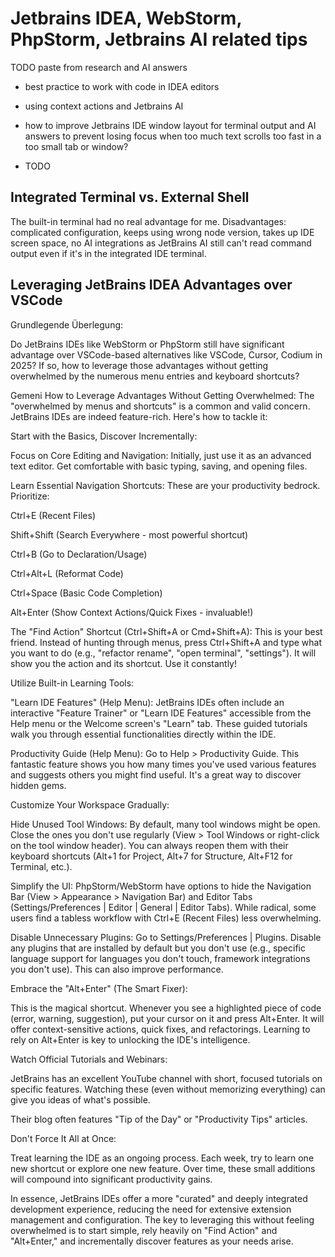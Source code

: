 # Jetbrains IDEA, WebStorm, PhpStorm, Jetbrains AI related tips

TODO paste from research and AI answers

- best practice to work with code in IDEA editors
- using context actions and Jetbrains AI
- how to improve Jetbrains IDE window layout for terminal output and AI answers to prevent losing focus when too much text scrolls too fast in a too small tab or window?

- TODO

## Integrated Terminal vs. External Shell

The built-in terminal had no real advantage for me. Disadvantages: complicated configuration, keeps using wrong node version, takes up IDE screen space, no AI integrations as JetBrains AI still can't read command output even if it's in the integrated IDE terminal.

## Leveraging JetBrains IDEA Advantages over VSCode

Grundlegende Überlegung:

Do JetBrains IDEs like WebStorm or PhpStorm still have significant advantage over VSCode-based alternatives like VSCode, Cursor, Codium in 2025? If so, how to leverage those advantages without getting overwhelmed by the numerous menu entries and keyboard shortcuts?

Gemeni
How to Leverage Advantages Without Getting Overwhelmed:
The "overwhelmed by menus and shortcuts" is a common and valid concern. JetBrains IDEs are indeed feature-rich. Here's how to tackle it:

Start with the Basics, Discover Incrementally:

Focus on Core Editing and Navigation: Initially, just use it as an advanced text editor. Get comfortable with basic typing, saving, and opening files.

Learn Essential Navigation Shortcuts: These are your productivity bedrock. Prioritize:

Ctrl+E (Recent Files)

Shift+Shift (Search Everywhere - most powerful shortcut)

Ctrl+B (Go to Declaration/Usage)

Ctrl+Alt+L (Reformat Code)

Ctrl+Space (Basic Code Completion)

Alt+Enter (Show Context Actions/Quick Fixes - invaluable!)

The "Find Action" Shortcut (Ctrl+Shift+A or Cmd+Shift+A): This is your best friend. Instead of hunting through menus, press Ctrl+Shift+A and type what you want to do (e.g., "refactor rename", "open terminal", "settings"). It will show you the action and its shortcut. Use it constantly!

Utilize Built-in Learning Tools:

"Learn IDE Features" (Help Menu): JetBrains IDEs often include an interactive "Feature Trainer" or "Learn IDE Features" accessible from the Help menu or the Welcome screen's "Learn" tab. These guided tutorials walk you through essential functionalities directly within the IDE.

Productivity Guide (Help Menu): Go to Help > Productivity Guide. This fantastic feature shows you how many times you've used various features and suggests others you might find useful. It's a great way to discover hidden gems.

Customize Your Workspace Gradually:

Hide Unused Tool Windows: By default, many tool windows might be open. Close the ones you don't use regularly (View > Tool Windows or right-click on the tool window header). You can always reopen them with their keyboard shortcuts (Alt+1 for Project, Alt+7 for Structure, Alt+F12 for Terminal, etc.).

Simplify the UI: PhpStorm/WebStorm have options to hide the Navigation Bar (View > Appearance > Navigation Bar) and Editor Tabs (Settings/Preferences | Editor | General | Editor Tabs). While radical, some users find a tabless workflow with Ctrl+E (Recent Files) less overwhelming.

Disable Unnecessary Plugins: Go to Settings/Preferences | Plugins. Disable any plugins that are installed by default but you don't use (e.g., specific language support for languages you don't touch, framework integrations you don't use). This can also improve performance.

Embrace the "Alt+Enter" (The Smart Fixer):

This is the magical shortcut. Whenever you see a highlighted piece of code (error, warning, suggestion), put your cursor on it and press Alt+Enter. It will offer context-sensitive actions, quick fixes, and refactorings. Learning to rely on Alt+Enter is key to unlocking the IDE's intelligence.

Watch Official Tutorials and Webinars:

JetBrains has an excellent YouTube channel with short, focused tutorials on specific features. Watching these (even without memorizing everything) can give you ideas of what's possible.

Their blog often features "Tip of the Day" or "Productivity Tips" articles.

Don't Force It All at Once:

Treat learning the IDE as an ongoing process. Each week, try to learn one new shortcut or explore one new feature. Over time, these small additions will compound into significant productivity gains.

In essence, JetBrains IDEs offer a more "curated" and deeply integrated development experience, reducing the need for extensive extension management and configuration. The key to leveraging this without feeling overwhelmed is to start simple, rely heavily on "Find Action" and "Alt+Enter," and incrementally discover features as your needs arise.
